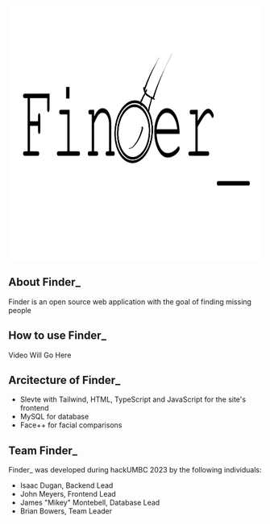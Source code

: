 <div align="center">
<img src="./static/FinderLogo.png" alt="Logo" width="1000" height="503">
</div>

## About Finder_

Finder is an open source web application with the goal of finding missing people

## How to use Finder_

Video Will Go Here
<!--div align="center">
<vid src="Mikey'sDemo" alt="Demo" width = "300" height="300">
</div-->

## Arcitecture of Finder_

- Slevte with Tailwind, HTML, TypeScript and JavaScript for the site's frontend
- MySQL for database
- Face++ for facial comparisons

## Team Finder_
Finder_ was developed during hackUMBC 2023 by the following individuals:
- Isaac Dugan, Backend Lead
- John Meyers, Frontend Lead
- James "Mikey" Montebell, Database Lead
- Brian Bowers, Team Leader